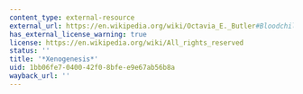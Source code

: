 ```yaml
---
content_type: external-resource
external_url: https://en.wikipedia.org/wiki/Octavia_E._Butler#Bloodchild_and_the_Xenogenesis_trilogy:_1984.E2.80.931989
has_external_license_warning: true
license: https://en.wikipedia.org/wiki/All_rights_reserved
status: ''
title: '*Xenogenesis*'
uid: 1bb06fe7-0400-42f0-8bfe-e9e67ab56b8a
wayback_url: ''
---
```

